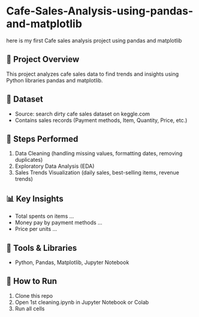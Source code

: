 # Cafe-Sales-Analysis-using-pandas-and-matplotlib
here is my first Cafe sales analysis project using pandas and matplotlib
## 📌 Project Overview  
This project analyzes cafe sales data to find trends and insights using Python libraries pandas and matplotlib.  

## 📂 Dataset  
- Source: search dirty cafe sales dataset on keggle.com  
- Contains sales records (Payment methods, Item, Quantity, Price, etc.)  

## 🔎 Steps Performed  
1. Data Cleaning (handling missing values, formatting dates, removing duplicates)  
2. Exploratory Data Analysis (EDA)  
3. Sales Trends Visualization (daily sales, best-selling items, revenue trends)  

## 📊 Key Insights  
- Total spents on items …  
- Money pay by payment methods …  
- Price per units …  

## 🚀 Tools & Libraries  
- Python, Pandas, Matplotlib, Jupyter Notebook  

## 📌 How to Run  
1. Clone this repo  
2. Open 1st cleaning.ipynb in Jupyter Notebook or Colab  
3. Run all cells
